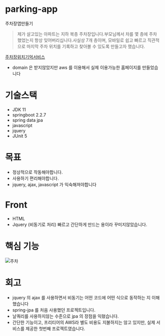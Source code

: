 # parking-app
주차장앱만들기

> 제가 살고있는 아파트는 지하 복층 주차장입니다.부모님께서 차를 몇 층에 주차했었는지 항상 잊어버리십니다.사실상 7개 층이며, 모바일로 쉽고 빠르고 직관적으로 마지막 주차 위치를 기록하고 찾아볼 수 있도록 만들고자 했습니다.

[주차장위치기억서비스](http://ec2-15-165-139-110.ap-northeast-2.compute.amazonaws.com:8080/?no=3)
- domain 은 받지않았지만 aws 를 이용해서 실제 이용가능한 홈페이지를 만들었습니다

# 기술스택
 - JDK 11
 - springboot 2.2.7
 - spring data jpa
 - javascript
 - jquery
 - JUnit 5

# 목표
 - 정상적으로 작동해야합니다.
 - 사용하기 편리해야합니다.
 - jquery, ajax, javascript 가 익숙해져야합니다
 
 # Front
 - HTML
 - Jquery (비동기로 처리)
 빠르고 간단하게 만드는 용이라 꾸미지않았습니다. 
 
 # 핵심 기능
 
 ![주차](https://user-images.githubusercontent.com/45488643/85920403-69f97d80-b8ae-11ea-982e-415bdd1fea73.gif)


# 회고

 - jquery 의 ajax 를 사용하면서 비동기는 어떤 코드에 어떤 식으로 동작하는 지 이해했습니다
 - spring-jpa 를 처음 사용했던 프로젝트입니다.
 - 날쿼리를 사용하지않는 수준으로 jpa 의 장점을 익혔습니다.
 - 간단한 기능이고, 프리티어의 AWS라 별도 비용도 지불하지는 않고 있지만,  실제 서비스를 제공한 첫번째 프로젝트였습니다.

